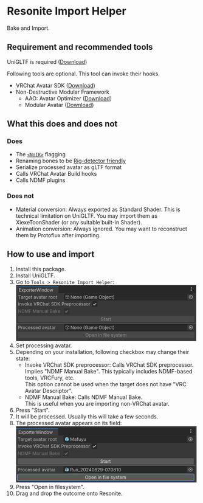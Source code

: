 # Resonite Import Helper
Bake and Import.

## Requirement and recommended tools
UniGLTF is required ([Download](https://github.com/vrm-c/UniVRM/releases))

Following tools are optional. This tool can invoke their hooks.
* VRChat Avatar SDK ([Download](https://creators.vrchat.com/sdk/))
* Non-Destructive Modular Framework
  * AAO: Avatar Optimizer ([Download](https://vpm.anatawa12.com/avatar-optimizer/en/))
  * Modular Avatar ([Download](https://modular-avatar.nadena.dev/))

## What this does and does not
### Does
* The [`<NoIK>`](https://wiki.resonite.com/Humanoid_Rig_Requirements_for_IK#Ignoring_Bones) flagging
* Renaming bones to be [Rig-detector friendly](https://wiki.resonite.com/Humanoid_Rig_Requirements_for_IK#Bone_Requirements)
* Serialize processed avatar as gLTF format
* Calls VRChat Avatar Build hooks
* Calls NDMF plugins

### Does not
* Material conversion: Always exported as Standard Shader. This is technical limitation on UniGLTF. You may import them as XiexeToonShader (or any suitable built-in Shader).
* Animation conversion: Always ignored. You may want to reconstruct them by Protoflux after importing.

## How to use and import
1. Install this package.
2. Install UniGLTF.
3. Go to `Tools > Resonite Import Helper`: ![UI visual](./Doc~/r1.png)
4. Set processing avatar.
5. Depending on your installation, following checkbox may change their state:
    * Invoke VRChat SDK preprocessor: Calls VRChat SDK preprocessor. \
      Implies "NDMF Manual Bake".
      This typically includes NDMF-based tools, VRCFury, etc. \
      This option cannot be used when the target does not have "VRC Avatar Descriptor".
    * NDMF Manual Bake: Calls NDMF Manual Bake. \
      This is useful when you are importing non-VRChat avatar.
6. Press "Start".
7. It will be processed. Usually this will take a few seconds.
8. The processed avatar appears on its field:![img_1.png](./Doc~/r2.png)
9. Press "Open in filesystem".
10. Drag and drop the outcome onto Resonite.
